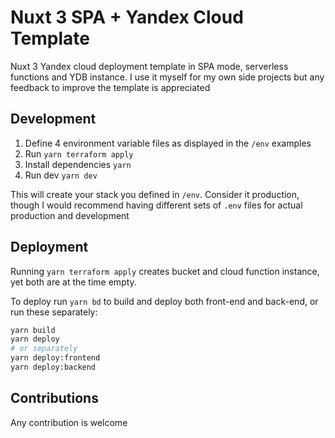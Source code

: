 # Nuxt 3 SPA + Yandex Cloud Template

Nuxt 3 Yandex cloud deployment template in SPA mode, serverless functions and YDB instance.
I use it myself for my own side projects but any feedback to improve the template is appreciated

## Development

1. Define 4 environment variable files as displayed in the `/env` examples
2. Run `yarn terraform apply`
3. Install dependencies `yarn` 
4. Run dev `yarn dev`

This will create your stack you defined in `/env`. Consider it production, 
though I would recommend having different sets of `.env` files for actual production and development

## Deployment

Running `yarn terraform apply` creates bucket and cloud function instance, yet both are at the time empty.

To deploy run `yarn bd` to build and deploy both front-end and back-end, or run these separately:

```bash
yarn build
yarn deploy
# or separately
yarn deploy:frontend
yarn deploy:backend
```

## Contributions

Any contribution is welcome 
